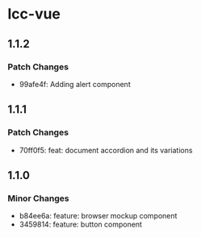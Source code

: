 # lcc-vue

## 1.1.2

### Patch Changes

- 99afe4f: Adding alert component

## 1.1.1

### Patch Changes

- 70ff0f5: feat: document accordion and its variations

## 1.1.0

### Minor Changes

- b84ee6a: feature: browser mockup component
- 3459814: feature: button component
